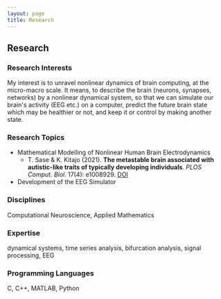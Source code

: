 ```yaml
---
layout: page
title: Research
---
```


## Research

### Research Interests
My interest is to unravel nonlinear dynamics of brain computing, at the micro-macro scale.
It means, to describe the brain (neurons, synapses, networks) by a nonlinear dynamical system, so that we can simulate our brain's activity (EEG etc.) on a computer, predict the future brain state which may be healthier or not, and keep it or control by making another state.

### Research Topics
- Mathematical Modelling of Nonlinear Human Brain Electrodynamics
  - T. Sase & K. Kitajo (2021). **The metastable brain associated with autistic-like traits of typically developing individuals**. *PLOS Comput. Biol.* 17(4): e1008929. [DOI](https://doi.org/10.1371/journal.pcbi.1008929)
- Development of the EEG Simulator

### Disciplines
Computational Neuroscience, Applied Mathematics

### Expertise
dynamical systems, time series analysis, bifurcation analysis, signal processing, EEG

### Programming Languages
C, C++, MATLAB, Python
